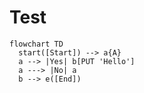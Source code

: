 # Test
```mermaid
flowchart TD
  start([Start]) --> a{A}
  a --> |Yes| b[PUT 'Hello']
  a ---> |No| a
  b --> e([End])
```
